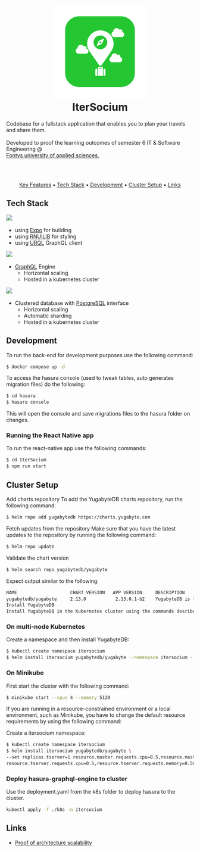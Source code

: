 <h1 align="center">
  <img src="https://github.com/kevinbevers/ip-s6-itersocium/blob/main/docs/images/logo.png" alt="IterSocium" width="250">
  <br>
  IterSocium
  <br>
</h1>
<p>
Codebase for a fullstack application that enables you to plan your travels and share them.<br /><br />
Developed to proof the learning outcomes of semester 6 IT & Software Engineering @<br /> <a href="https://fontys.nl/Over-Fontys/Fontys-Hogeschool-ICT.htm">Fontys university of applied sciences.</a>
</p><br /><br />

<p align="center">
  <a href="#key-features">Key Features</a> •
  <a href="#tech-stack">Tech Stack</a> •
  <a href="#development">Development</a> •
  <a href="#cluster-setup">Cluster Setup</a> •
  <a href="#how-to-use">Links</a>
</p>

## Tech Stack

<a href="https://reactnative.dev/"><img src="https://linku.nl/app/uploads/2020/07/react-native-logo-1.png" width="100"/></a>
  - using [Expo](https://expo.dev/) for building
  - using [RNUILIB](https://wix.github.io/react-native-ui-lib/) for styling
  - using [URQL](https://formidable.com/open-source/urql/) GraphQL client
 
<a href="https://hasura.io/"><img src="https://hasura.io/brand-assets/hasura-logo-primary-dark.png" width="100"/></a>
  - [GraphQL](https://graphql.org/) Engine
    - Horizontal scaling
    - Hosted in a kubernetes cluster

<a href="https://yugabyte.com/"><img src="https://upload.wikimedia.org/wikipedia/en/d/d2/YugabyteLogo.png" width="100"/></a>
  - Clustered database with [PostgreSQL](https://www.postgresql.org/) interface
    - Horizontal scaling
    - Automatic sharding
    - Hosted in a kubernetes cluster

## Development
To run the back-end for development purposes use the following command:

```bash
$ docker compose up -d
```

To access the hasura console (used to tweak tables, auto generates migration files) do the following:

```bash
$ cd hasura
$ hasura console
```

This will open the console and save migrations files to the hasura folder on changes.

### Running the React Native app
To run the react-native app use the following commands:
```bash
$ cd IterSocium
$ npm run start
```

## Cluster Setup
Add charts repository
To add the YugabyteDB charts repository, run the following command:

```bash
$ helm repo add yugabytedb https://charts.yugabyte.com
```

Fetch updates from the repository
Make sure that you have the latest updates to the repository by running the following command:

```bash
$ helm repo update
```

Validate the chart version

```bash
$ helm search repo yugabytedb/yugabyte
```

Expect output similar to the following:

```bash
NAME                    CHART VERSION   APP VERSION     DESCRIPTION
yugabytedb/yugabyte     2.13.0           2.13.0.1-b2    YugabyteDB is the high-performance distributed ...
Install YugabyteDB
Install YugabyteDB in the Kubernetes cluster using the commands desribed in the following sections.
```

### On multi-node Kubernetes
Create a namespace and then install YugabyteDB:

```bash
$ kubectl create namespace itersocium
$ helm install itersocium yugabytedb/yugabyte --namespace itersocium --wait
```

### On Minikube
First start the cluster with the following command:
 ```bash
 $ minikube start --cpus 4 --memory 5120
 ```

If you are running in a resource-constrained environment or a local environment, such as Minikube, you have to change the default resource requirements by using the following command:

Create a itersocium namespace:

```bash
$ kubectl create namespace itersocium
$ helm install itersocium yugabytedb/yugabyte \
--set replicas.tserver=1 resource.master.requests.cpu=0.5,resource.master.requests.memory=0.5Gi,\
resource.tserver.requests.cpu=0.5,resource.tserver.requests.memory=0.5Gi --namespace itersocium
```

### Deploy hasura-graphql-engine to cluster
Use the deployment.yaml from the k8s folder to deploy hasura to the cluster.

```bash
kubectl apply -f ./k8s -n itersocium
```

## Links

- [Proof of architecture scalability](https://github.com/yugabyte/yugabyte-graphql-apps/blob/master/graphql-subscription-with-yugabytedb/1M_subscriptions.md)

